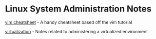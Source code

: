 # Linux System Administration Notes
[vim cheatsheet](https://github.com/tyler-hitzeman/sysadmin/blob/master/cheatsheets/vim-cheatsheet.md) - A handy cheatsheet based off the vim tutorial

[virtualization](https://github.com/tyler-hitzeman/sysadmin/tree/master/virtualization) - Notes related to administering a virtualized environment
